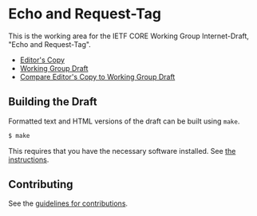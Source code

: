 # Echo and Request-Tag

This is the working area for the IETF CORE Working Group Internet-Draft, "Echo and Request-Tag".

* [Editor's Copy](https://chrysn.github.io/repeat-request-tag/#go.draft-ietf-core-echo-request-tag.html)
* [Working Group Draft](https://tools.ietf.org/html/draft-ietf-core-echo-request-tag)
* [Compare Editor's Copy to Working Group Draft](https://chrysn.github.io/repeat-request-tag/#go.draft-ietf-core-echo-request-tag.diff)

## Building the Draft

Formatted text and HTML versions of the draft can be built using `make`.

```sh
$ make
```

This requires that you have the necessary software installed.  See
[the instructions](https://github.com/martinthomson/i-d-template/blob/master/doc/SETUP.md).


## Contributing

See the
[guidelines for contributions](https://github.com/chrysn/repeat-request-tag/blob/master/CONTRIBUTING.md).
